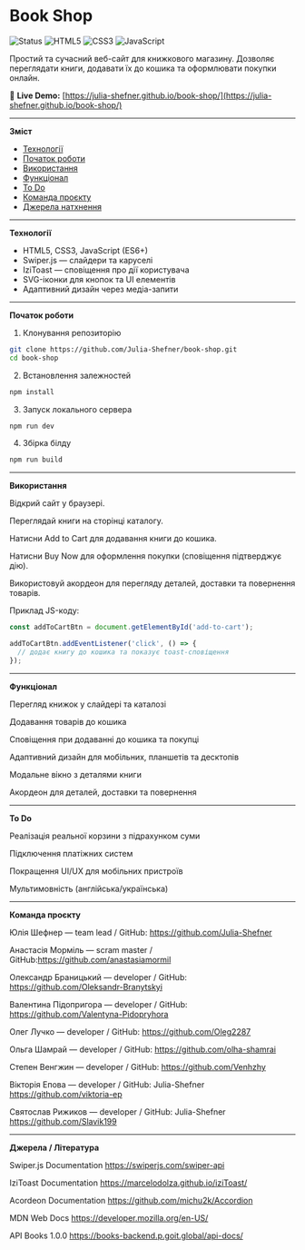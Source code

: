 # Book Shop

![Status](https://img.shields.io/badge/status-ready-brightgreen)
![HTML5](https://img.shields.io/badge/HTML5-orange)
![CSS3](https://img.shields.io/badge/CSS3-blue)
![JavaScript](https://img.shields.io/badge/JavaScript-yellow)

Простий та сучасний веб-сайт для книжкового магазину. Дозволяє переглядати
книги, додавати їх до кошика та оформлювати покупки онлайн.

🔗 **Live Demo:**
[https://julia-shefner.github.io/book-shop/](https://julia-shefner.github.io/book-shop/)

---

**Зміст**

- [Технології](#computer-технології)
- [Початок роботи](#rocket-початок-роботи)
- [Використання](#jigsaw-використання)
- [Функціонал](#dart-функціонал)
- [To Do](#memo-to-do)
- [Команда проєкту](#female-technologist-команда-проєкту)
- [Джерела натхнення](#star2-джерела-натхнення)

---

**Технології**

- HTML5, CSS3, JavaScript (ES6+)
- Swiper.js — слайдери та каруселі
- IziToast — сповіщення про дії користувача
- SVG-іконки для кнопок та UI елементів
- Адаптивний дизайн через медіа-запити

---

**Початок роботи**

1. Клонування репозиторію

```bash
git clone https://github.com/Julia-Shefner/book-shop.git
cd book-shop
```

2. Встановлення залежностей

```bash
npm install
```

3. Запуск локального сервера

```bash
npm run dev
```

4. Збірка білду

```bash
npm run build
```

---

**Використання**

Відкрий сайт у браузері.

Переглядай книги на сторінці каталогу.

Натисни Add to Cart для додавання книги до кошика.

Натисни Buy Now для оформлення покупки (сповіщення підтверджує дію).

Використовуй акордеон для перегляду деталей, доставки та повернення товарів.

Приклад JS-коду:

```javascript
const addToCartBtn = document.getElementById('add-to-cart');

addToCartBtn.addEventListener('click', () => {
  // додає книгу до кошика та показує toast-сповіщення
});
```

---

**Функціонал**

Перегляд книжок у слайдері та каталозі

Додавання товарів до кошика

Сповіщення при додаванні до кошика та покупці

Адаптивний дизайн для мобільних, планшетів та десктопів

Модальне вікно з деталями книги

Акордеон для деталей, доставки та повернення

---

**To Do**

Реалізація реальної корзини з підрахунком суми

Підключення платіжних систем

Покращення UI/UX для мобільних пристроїв

Мультимовність (англійська/українська)

---

**Команда проєкту**

Юлія Шефнер — team lead / GitHub: https://github.com/Julia-Shefner

Анастасія Морміль — scram master / GitHub:https://github.com/anastasiamormil

Олександр Браницький — developer / GitHub:
https://github.com/Oleksandr-Branytskyi

Валентина Підопригора — developer / GitHub:
https://github.com/Valentyna-Pidopryhora

Олег Лучко — developer / GitHub: https://github.com/Oleg2287

Ольга Шамрай — developer / GitHub: https://github.com/olha-shamrai

Степен Венгжин — developer / GitHub: https://github.com/Venhzhy

Вікторія Епова — developer / GitHub: Julia-Shefner
https://github.com/viktoria-ep

Святослав Рижиков — developer / GitHub: Julia-Shefner
https://github.com/Slavik199

---

**Джерела / Література**

Swiper.js Documentation https://swiperjs.com/swiper-api

IziToast Documentation https://marcelodolza.github.io/iziToast/

Acordeon Documentation https://github.com/michu2k/Accordion

MDN Web Docs https://developer.mozilla.org/en-US/

API Books 1.0.0 https://books-backend.p.goit.global/api-docs/
